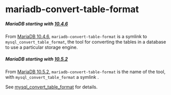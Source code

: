 # mariadb-convert-table-format

##### MariaDB starting with [10.4.6](/kb/en/mariadb-1046-release-notes/)

From [MariaDB 10.4.6](/kb/en/mariadb-1046-release-notes/), `mariadb-convert-table-format` is a symlink to `mysql_convert_table_format`, the tool for converting the tables in a database to use a particular storage engine.

##### MariaDB starting with [10.5.2](/kb/en/mariadb-1052-release-notes/)

From [MariaDB 10.5.2](/kb/en/mariadb-1052-release-notes/), `mariadb-convert-table-format` is the name of the tool, with `mysql_convert_table_format` a symlink .

See [mysql_convert_table_format](/clients-utilities/mysql_convert_table_format/) for details.